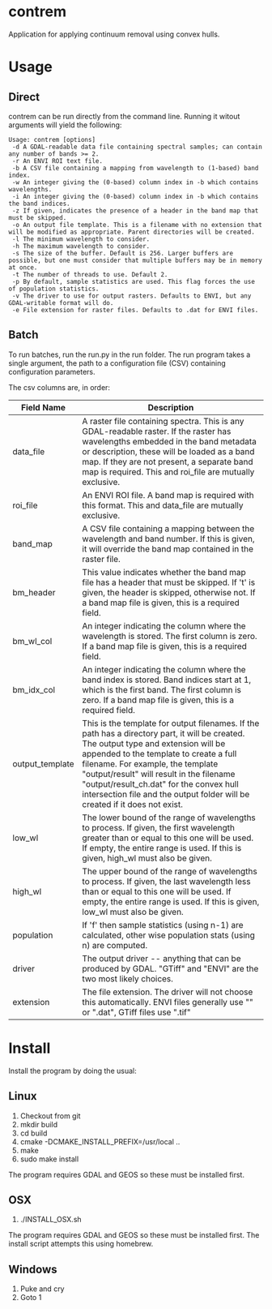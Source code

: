 # contrem
Application for applying continuum removal using convex hulls.

# Usage

## Direct

contrem can be run directly from the command line. Running it witout arguments will yield the following:

    Usage: contrem [options]
     -d A GDAL-readable data file containing spectral samples; can contain any number of bands >= 2.
     -r An ENVI ROI text file.
     -b A CSV file containing a mapping from wavelength to (1-based) band index.
     -w An integer giving the (0-based) column index in -b which contains wavelengths.
     -i An integer giving the (0-based) column index in -b which contains the band indices.
     -z If given, indicates the presence of a header in the band map that must be skipped.
     -o An output file template. This is a filename with no extension that will be modified as appropriate. Parent directories will be created.
     -l The minimum wavelength to consider.
     -h The maximum wavelength to consider.
     -s The size of the buffer. Default is 256. Larger buffers are possible, but one must consider that multiple buffers may be in memory at once.
     -t The number of threads to use. Default 2.
     -p By default, sample statistics are used. This flag forces the use of population statistics.
     -v The driver to use for output rasters. Defaults to ENVI, but any GDAL-writable format will do.
     -e File extension for raster files. Defaults to .dat for ENVI files.

## Batch

To run batches, run the run.py in the run folder. The run program takes a single argument, the path to a configuration file (CSV) containing configuration parameters.

The csv columns are, in order:

Field Name | Description
---------- | -----------
data_file | A raster file containing spectra. This is any GDAL-readable raster. If the raster has wavelengths embedded in the band metadata or description, these will be loaded as a band map. If they are not present, a separate band map is required. This and roi_file are mutually exclusive.
roi_file | An ENVI ROI file. A band map is required with this format. This and data_file are mutually exclusive.
band_map | A CSV file containing a mapping between the wavelength and band number. If this is given, it will override the band map contained in the raster file.
bm_header | This value indicates whether the band map file has a header that must be skipped. If 't' is given, the header is skipped, otherwise not. If a band map file is given, this is a required field.
bm_wl_col | An integer indicating the column where the wavelength is stored. The first column is zero. If a band map file is given, this is a required field.
bm_idx_col | An integer indicating the column where the band index is stored. Band indices start at 1, which is the first band. The first column is zero. If a band map file is given, this is a required field.
output_template | This is the template for output filenames. If the path has a directory part, it will be created. The output type and extension will be appended to the template to create a full filename. For example, the template "output/result" will result in the filename "output/result_ch.dat" for the convex hull intersection file and the output folder will be created if it does not exist.
low_wl | The lower bound of the range of wavelengths to process. If given, the first wavelength greater than or equal to this one will be used. If empty, the entire range is used. If this is given, high_wl must also be given.
high_wl | The upper bound of the range of wavelengths to process. If given, the last wavelength less than or equal to this one will be used. If empty, the entire range is used. If this is given, low_wl must also be given.
population | If 'f' then sample statistics (using n-1) are calculated, other wise population stats (using n) are computed.
driver | The output driver -- anything that can be produced by GDAL. "GTiff" and "ENVI" are the two most likely choices.
extension | The file extension. The driver will not choose this automatically. ENVI files generally use "" or ".dat", GTiff files use ".tif" 

# Install
Install the program by doing the usual:

## Linux
1) Checkout from git
2) mkdir build
3) cd build
4) cmake -DCMAKE_INSTALL_PREFIX=/usr/local ..
5) make
6) sudo make install

The program requires GDAL and GEOS so these must be installed first.

## OSX
1) ./INSTALL_OSX.sh

The program requires GDAL and GEOS so these must be installed first. The install script attempts this
using homebrew.

## Windows
1) Puke and cry
2) Goto 1
